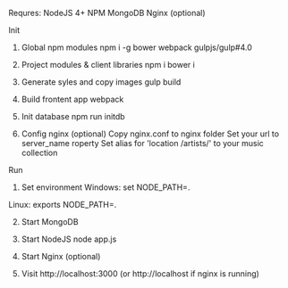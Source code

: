 Requres:
NodeJS 4+
NPM
MongoDB
Nginx (optional)

Init
1. Global npm modules
npm i -g bower webpack gulpjs/gulp#4.0

2. Project modules & client libraries
npm i
bower i

3. Generate syles and copy images
gulp build

4. Build frontent app
webpack

5. Init database
npm run initdb

6. Config nginx (optional)
Copy nginx.conf to nginx folder
Set your url to server_name roperty
Set alias for 'location /artists/'  to your music collection 


Run
1. Set environment
Windows:
set NODE_PATH=.

Linux:
exports NODE_PATH=.

2. Start MongoDB

3. Start NodeJS
node app.js

4. Start Nginx (optional)

5. Visit http://localhost:3000 (or http://localhost if nginx is running)